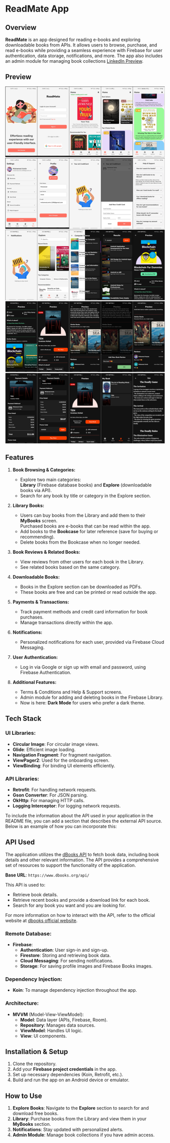 # **ReadMate App**

## Overview

**ReadMate** is an app designed for reading e-books and exploring downloadable books from APIs. It allows users to browse, purchase, and read e-books while providing a seamless experience with Firebase for user authentication, data storage, notifications, and more. The app also includes an admin module for managing book collections [LinkedIn Preview](https://www.linkedin.com/posts/muhamed-amin-hassan_androiddev-ebookreader-firebase-activity-7261013431921598465-JTNV?utm_source=share&utm_medium=member_desktop). 

## Preview
![Preview1](MergedImages(1).png)
![Preview2](MergedImages(2).png)
![Preview3](MergedImages(3).png)
![Preview3](MergedImages(4).png)
![Preview3](MergedImages(5).png)


## Features

1. **Book Browsing & Categories:**
   - Explore two main categories:  
     **Library** (Firebase database books) and **Explore** (downloadable books via API).
   - Search for any book by title or category in the Explore section.
   
2. **Library Books:**
   - Users can buy books from the Library and add them to their **MyBooks** screen.  
     Purchased books are e-books that can be read within the app.
   - Add books to the **Bookcase** for later reference (save for buying or recommending).
   - Delete books from the Bookcase when no longer needed.

3. **Book Reviews & Related Books:**
   - View reviews from other users for each book in the Library.
   - See related books based on the same category.

4. **Downloadable Books:**
   - Books in the Explore section can be downloaded as PDFs.
   - These books are free and can be printed or read outside the app.

5. **Payments & Transactions:**
   - Track payment methods and credit card information for book purchases.
   - Manage transactions directly within the app.

6. **Notifications:**
   - Personalized notifications for each user, provided via Firebase Cloud Messaging.

7. **User Authentication:**
   - Log in via Google or sign up with email and password, using Firebase Authentication.

8. **Additional Features:**
   - Terms & Conditions and Help & Support screens.
   - Admin module for adding and deleting books in the Firebase Library.
   - Now is here: **Dark Mode** for users who prefer a dark theme.

## Tech Stack

### UI Libraries:
- **Circular Image**: For circular image views.
- **Glide**: Efficient image loading.
- **Navigation Fragment**: For fragment navigation.
- **ViewPager2**: Used for the onboarding screen.
- **ViewBinding**: For binding UI elements efficiently.

### API Libraries:
- **Retrofit**: For handling network requests.
- **Gson Converter**: For JSON parsing.
- **OkHttp**: For managing HTTP calls.
- **Logging Interceptor**: For logging network requests.

To include the information about the API used in your application in the README file, you can add a section that describes the external API source. Below is an example of how you can incorporate this:

## API Used
The application utilizes the [dBooks API](https://www.dbooks.org/api/) to fetch book data, including book details and other relevant information. The API provides a comprehensive set of resources to support the functionality of the application.

**Base URL**: `https://www.dbooks.org/api/`

This API is used to:
- Retrieve book details.
- Retrieve recent books and provide a download link for each book.
- Search for any book you want and you are looking for.

For more information on how to interact with the API, refer to the official website at [dbooks official website](https://www.dbooks.org/).


### Remote Database:
- **Firebase**:
  - **Authentication**: User sign-in and sign-up.
  - **Firestore**: Storing and retrieving book data.
  - **Cloud Messaging**: For sending notifications.
  - **Storage**: For saving profile images and Firebase Books images.

### Dependency Injection:
- **Koin**: To manage dependency injection throughout the app.

### Architecture:
- **MVVM** (Model-View-ViewModel):
  - **Model**: Data layer (APIs, Firebase, Room).
  - **Repository**: Manages data sources.
  - **ViewModel**: Handles UI logic.
  - **View**: UI components.

## Installation & Setup

1. Clone the repository.
2. Add your **Firebase project credentials** in the app.
3. Set up necessary dependencies (Koin, Retrofit, etc.).
4. Build and run the app on an Android device or emulator.

## How to Use

1. **Explore Books**: Navigate to the **Explore** section to search for and download free books.
2. **Library**: Purchase books from the Library and view them in your **MyBooks** section.
3. **Notifications**: Stay updated with personalized alerts.
4. **Admin Module**: Manage book collections if you have admin access.
